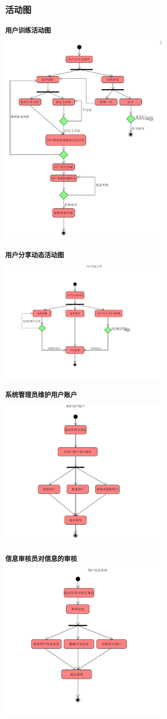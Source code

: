# 活动图

## 用户训练活动图

![](../../Assets/UserTraining.png)

## 用户分享动态活动图

![](../../Assets/Share.png)

## 系统管理员维护用户账户

![](../../Assets/admin1.png)

## 信息审核员对信息的审核

![](../../Assets/InfoAudit.png)